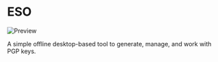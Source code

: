 # ESO

![Preview](https://i.ibb.co/v1v46Dn/image.png)

A simple offline desktop-based tool to generate, manage, and work with PGP keys.